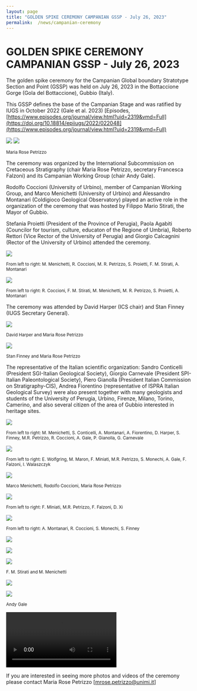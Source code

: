 ```yaml
---
layout: page
title: "GOLDEN SPIKE CEREMONY CAMPANIAN GSSP - July 26, 2023"
permalink:  /news/campanian-ceremony
---
```

# GOLDEN SPIKE CEREMONY CAMPANIAN GSSP - July 26, 2023

The golden spike ceremony for the Campanian Global boundary Stratotype Section and Point (GSSP) was held on July 26, 2023 in the Bottaccione Gorge (Gola del Bottaccione), Gubbio (Italy). 

This GSSP defines the base of the Campanian Stage and was ratified by IUGS in October 2022 (Gale et al. 2023) 
[Episodes, [https://www.episodes.org/journal/view.html?uid=2319&vmd=Full](https://doi.org/10.18814/epiiugs/2022/022048](https://www.episodes.org/journal/view.html?uid=2319&vmd=Full)

![](https://stratigraphy.org/subcommission-cretaceous/images/GSSPnails.jpg) 
![](https://stratigraphy.org/subcommission-cretaceous/images/goldenMR.jpg) 
<p style="font-size:smaller;"> Maria Rose Petrizzo </p>

The ceremony was organized by the International Subcommission on Cretaceous Stratigraphy (chair Maria Rose Petrizzo, secretary Francesca Falzoni) and its Campanian Working Group (chair Andy Gale).

Rodolfo Coccioni (University of Urbino), member of Campanian Working Group, and Marco Menichetti (University of Urbino) and Alessandro Montanari (Coldigioco Geological Observatory) played an active role in the organization of the ceremony that was hosted by Filippo Mario Stirati, the Mayor of Gubbio.

Stefania Proietti (President of the Province of Perugia), Paola Agabiti (Councilor for tourism, culture, educaton of the Regione of Umbria), Roberto Rettori (Vice Rector of the University of Perugia) and Giorgio Calcagnini (Rector of the University of Urbino) attended the ceremony.

![](https://stratigraphy.org/subcommission-cretaceous/images/ceremony-panel.jpg)  
<p style="font-size:smaller;"> From left to right: M. Menichetti, R. Coccioni, M. R. Petrizzo, S. Proietti, F. M. Stirati, A. Montanari </p>

![](https://stratigraphy.org/subcommission-cretaceous/images/ceremony-panel2.jpg)  
<p style="font-size:smaller;"> From left to right: R. Coccioni, F. M. Stirati, M. Menichetti, M. R. Petrizzo, S. Proietti, A. Montanari </p>

The ceremony was attended by David Harper (ICS chair) and Stan Finney (IUGS Secretary General).

![](https://stratigraphy.org/subcommission-cretaceous/images/panel.jpg)  
<p style="font-size:smaller;"> David Harper and Maria Rose Petrizzo </p>

![](https://stratigraphy.org/subcommission-cretaceous/images/panel2.jpg)  
<p style="font-size:smaller;"> Stan Finney and Maria Rose Petrizzo </p>

The representative of the Italian scientific organization: Sandro Conticelli (President SGI-Italian Geological Society), Giorgio Carnevale (President SPI-Italian Paleontological Society), Piero Gianolla (President Italian Commission on Stratigraphy-CIS), Andrea Fiorentino (representative of ISPRA Italian Geological Survey) were also present together with many geologists and students of the University of Perugia, Urbino, Firenze, Milano, Torino, Camerino, and also several citizen of the area of Gubbio interested in heritage sites. 

![](https://stratigraphy.org/subcommission-cretaceous/images/people.jpg)  
<p style="font-size:smaller;"> From left to right: M. Menichetti, S. Conticelli, A. Montanari, A. Fiorentino, D. Harper, S. Finney, M.R. Petrizzo, R. Coccioni, A. Gale, P. Gianolla, G. Carnevale </p>

![](https://stratigraphy.org/subcommission-cretaceous/images/peoplewg.jpg)  
<p style="font-size:smaller;"> From left to right: E. Wolfgring, M. Maron, F. Miniati, M.R. Petrizzo, S. Monechi, A. Gale, F. Falzoni,  I. Walaszczyk </p>

![](https://stratigraphy.org/subcommission-cretaceous/images/noi3nail.jpg)  
<p style="font-size:smaller;"> Marco Menichetti, Rodolfo Coccioni, Maria Rose Petrizzo </p>

![](https://stratigraphy.org/subcommission-cretaceous/images/peoplewg2.jpg)  
<p style="font-size:smaller;"> From left to right: F. Miniati, M.R. Petrizzo, F. Falzoni,  D. Xi </p>

![](https://stratigraphy.org/subcommission-cretaceous/images/people2.jpg)  
<p style="font-size:smaller;"> From left to right: A. Montanari, R. Coccioni, S. Monechi, S. Finney </p>

![](https://stratigraphy.org/subcommission-cretaceous/images/people3.jpg) 

![](https://stratigraphy.org/subcommission-cretaceous/images/people4.jpg) 

![](https://stratigraphy.org/subcommission-cretaceous/images/talk1.jpg) 
<p style="font-size:smaller;"> F. M. Stirati and M. Menichetti </p>

![](https://stratigraphy.org/subcommission-cretaceous/images/talk2.jpg) 

![](https://stratigraphy.org/subcommission-cretaceous/images/talk3.jpg) 
<p style="font-size:smaller;"> Andy Gale </p>

![](https://stratigraphy.org/subcommission-cretaceous/images/video1.MP4) 

If you are interested in seeing more photos and videos of the ceremony please contact Maria Rose Petrizzo 
[mrose.petrizzo@unimi.it]
